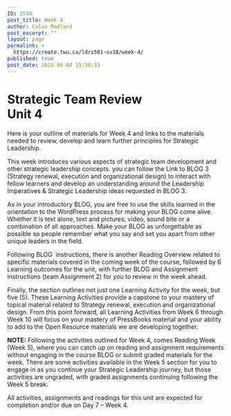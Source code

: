 ```yaml
---
ID: 2550
post_title: Week 4
author: Colin Madland
post_excerpt: ""
layout: page
permalink: >
  https://create.twu.ca/ldrs501-su18/week-4/
published: true
post_date: 2018-06-04 15:38:33
---
```

<!--themify_builder_static--><h1>Strategic Team Review<br/>Unit 4</h1>
 <p>Here is your outline of materials for Week 4 and links to the materials needed to review, develop and learn further principles for Strategic Leadership.</p><p>This week introduces various aspects of strategic team development and other strategic leadership concepts. you can follow the Link to BLOG 3 (Strategy renewal, execution and organizational design) to interact with fellow learners and develop an understanding around the Leadership Imperatives &#038; Strategic Leadership ideas requested in BLOG 3.</p><p>As in your introductory BLOG, you are free to use the skills learned in the orientation to the WordPress process for making your BLOG come alive. Whether it is text alone, text and pictures, video, sound bite or a combination of all approaches. Make your BLOG as unforgettable as possible so people remember what you say and set you apart from other unique leaders in the field.</p><p>Following BLOG  instructions, there is another Reading Overview related to specific materials covered in the coming week of the course, followed by 6 Learning outcomes for the unit, with further BLOG and Assignment instructions (team Assignment 2) for you to review in the week ahead.</p><p>Finally, the section outlines not just one Learning Activity for the week, but five (5). These Learning Activities provide a capstone to your mastery of topical material related to Strategy renewal, execution and organizational design. From this point forward, all Learning Activities from Week 6 through Week 10 will focus on your mastery of PressBooks material and your ability to add to the Open Resource materials we are developing together.</p><p><strong>NOTE:</strong> Following the activities outlined for Week 4, comes Reading Week (Week 5), where you can catch up on reading and assignment requirements without engaging in the course BLOG or submit graded materials for the week. There are some activities available in the Week 5 section for you to engage in as you continue your Strategic Leadership journey, but those activities are ungraded, with graded assignments continuing following the Week 5 break.</p><p>All activities, assignments and readings for this unit are expected for completion and/or due on Day 7 &#8211; Week 4.</p><!--/themify_builder_static-->

&nbsp;